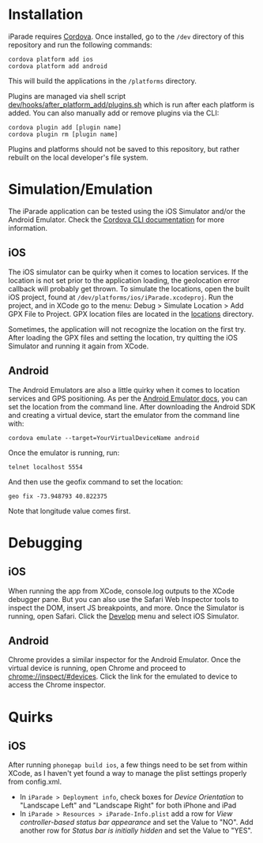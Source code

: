 # Installation

iParade requires [Cordova](https://cordova.apache.org). Once installed, go to
the ```/dev``` directory of this repository and run the following commands:

```
cordova platform add ios
cordova platform add android
```

This will build the applications in the ```/platforms``` directory.

Plugins are managed via shell script [dev/hooks/after_platform_add/plugins.sh](dev/hooks/after_platform_add/plugins.sh)
which is run after each platform is added. You can also manually add or remove
plugins via the CLI:

```
cordova plugin add [plugin name]
cordova plugin rm [plugin name]
```

Plugins and platforms should not be saved to this repository, but rather
rebuilt on the local developer's file system.

# Simulation/Emulation

The iParade application can be tested using the iOS Simulator and/or the
Android Emulator. Check the [Cordova CLI documentation](http://cordova.apache.org/docs/en/5.0.0/guide_cli_index.md.html#The%20Command-Line%20Interface) for more
information.

## iOS

The iOS simulator can be quirky when it comes to location services. If the
location is not set prior to the application loading, the geolocation error
callback will probably get thrown. To simulate the locations, open the built
iOS project, found at ```/dev/platforms/ios/iParade.xcodeproj```. Run the
project, and in XCode go to the menu: Debug > Simulate Location > Add GPX File
to Project. GPX location files are located in the [locations](locations) directory.

Sometimes, the application will not recognize the location on the first try.
After loading the GPX files and setting the location, try quitting the iOS
Simulator and running it again from XCode.

## Android

The Android Emulators are also a little quirky when it comes to location
services and GPS positioning. As per the [Android Emulator docs](http://developer.android.com/tools/devices/emulator.html), you can
set the location from the command line. After downloading the Android SDK and
creating a virtual device, start the emulator from the command line with:

```
cordova emulate --target=YourVirtualDeviceName android
```

Once the emulator is running, run:

```
telnet localhost 5554
```

And then use the geofix command to set the location:

```
geo fix -73.948793 40.822375
```

Note that longitude value comes first.

# Debugging

## iOS

When running the app from XCode, console.log outputs to the XCode debugger
pane. But you can also use the Safari Web Inspector tools to inspect the DOM,
insert JS breakpoints, and more. Once the Simulator is running, open Safari.
Click the [Develop](https://developer.apple.com/safari/tools/) menu and select
iOS Simulator.

## Android

Chrome provides a similar inspector for the Android Emulator. Once the
virtual device is running, open Chrome and proceed to [chrome://inspect/#devices](chrome://inspect/#devices).
Click the link for the emulated to device to access the Chrome inspector.

# Quirks

## iOS

After running `phonegap build ios`, a few things need to be set from within
XCode, as I haven't yet found a way to manage the plist settings properly from
config.xml.

- In ```iParade > Deployment info```, check boxes for *Device Orientation* to
"Landscape Left" and "Landscape Right" for both iPhone and iPad
- In ```iParade > Resources > iParade-Info.plist``` add a row for *View
controller-based status bar appearance* and set the Value to "NO".  Add another
row for *Status bar is initially hidden* and set the Value to "YES".
